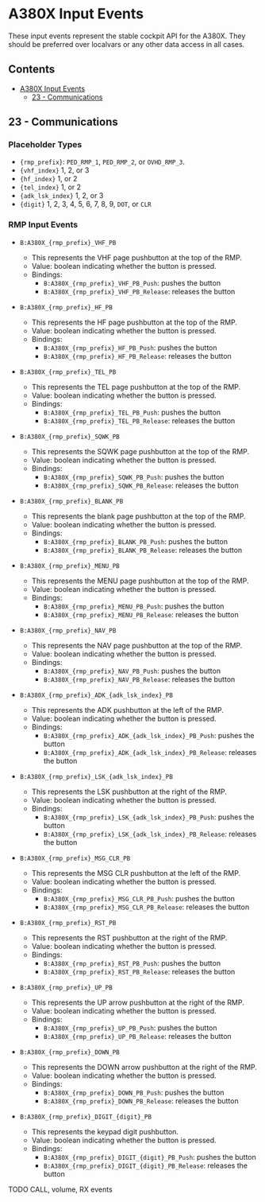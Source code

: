 # A380X Input Events

These input events represent the stable cockpit API for the A380X. They should be preferred over localvars or any other data access in all cases.

## Contents

- [A380X Input Events](#a380x-input-events)
  - [23 - Communications](#23---communications)

## 23 - Communications

### Placeholder Types

- `{rmp_prefix}`: `PED_RMP_1`, `PED_RMP_2`, or `OVHD_RMP_3`.
- `{vhf_index}` 1, 2, or 3
- `{hf_index}` 1, or 2
- `{tel_index}` 1, or 2
- `{adk_lsk_index}` 1, 2, or 3
- `{digit}` 1, 2, 3, 4, 5, 6, 7, 8, 9, `DOT`, or `CLR`

### RMP Input Events

- `B:A380X_{rmp_prefix}_VHF_PB`
    - This represents the VHF page pushbutton at the top of the RMP.
    - Value: boolean indicating whether the button is pressed.
    - Bindings:
        - `B:A380X_{rmp_prefix}_VHF_PB_Push`: pushes the button
        - `B:A380X_{rmp_prefix}_VHF_PB_Release`: releases the button

- `B:A380X_{rmp_prefix}_HF_PB`
    - This represents the HF page pushbutton at the top of the RMP.
    - Value: boolean indicating whether the button is pressed.
    - Bindings:
        - `B:A380X_{rmp_prefix}_HF_PB_Push`: pushes the button
        - `B:A380X_{rmp_prefix}_HF_PB_Release`: releases the button

- `B:A380X_{rmp_prefix}_TEL_PB`
    - This represents the TEL page pushbutton at the top of the RMP.
    - Value: boolean indicating whether the button is pressed.
    - Bindings:
        - `B:A380X_{rmp_prefix}_TEL_PB_Push`: pushes the button
        - `B:A380X_{rmp_prefix}_TEL_PB_Release`: releases the button

- `B:A380X_{rmp_prefix}_SQWK_PB`
    - This represents the SQWK page pushbutton at the top of the RMP.
    - Value: boolean indicating whether the button is pressed.
    - Bindings:
        - `B:A380X_{rmp_prefix}_SQWK_PB_Push`: pushes the button
        - `B:A380X_{rmp_prefix}_SQWK_PB_Release`: releases the button

- `B:A380X_{rmp_prefix}_BLANK_PB`
    - This represents the blank page pushbutton at the top of the RMP.
    - Value: boolean indicating whether the button is pressed.
    - Bindings:
        - `B:A380X_{rmp_prefix}_BLANK_PB_Push`: pushes the button
        - `B:A380X_{rmp_prefix}_BLANK_PB_Release`: releases the button

- `B:A380X_{rmp_prefix}_MENU_PB`
    - This represents the MENU page pushbutton at the top of the RMP.
    - Value: boolean indicating whether the button is pressed.
    - Bindings:
        - `B:A380X_{rmp_prefix}_MENU_PB_Push`: pushes the button
        - `B:A380X_{rmp_prefix}_MENU_PB_Release`: releases the button

- `B:A380X_{rmp_prefix}_NAV_PB`
    - This represents the NAV page pushbutton at the top of the RMP.
    - Value: boolean indicating whether the button is pressed.
    - Bindings:
        - `B:A380X_{rmp_prefix}_NAV_PB_Push`: pushes the button
        - `B:A380X_{rmp_prefix}_NAV_PB_Release`: releases the button

- `B:A380X_{rmp_prefix}_ADK_{adk_lsk_index}_PB`
    - This represents the ADK pushbutton at the left of the RMP.
    - Value: boolean indicating whether the button is pressed.
    - Bindings:
        - `B:A380X_{rmp_prefix}_ADK_{adk_lsk_index}_PB_Push`: pushes the button
        - `B:A380X_{rmp_prefix}_ADK_{adk_lsk_index}_PB_Release`: releases the button

- `B:A380X_{rmp_prefix}_LSK_{adk_lsk_index}_PB`
    - This represents the LSK pushbutton at the right of the RMP.
    - Value: boolean indicating whether the button is pressed.
    - Bindings:
        - `B:A380X_{rmp_prefix}_LSK_{adk_lsk_index}_PB_Push`: pushes the button
        - `B:A380X_{rmp_prefix}_LSK_{adk_lsk_index}_PB_Release`: releases the button

- `B:A380X_{rmp_prefix}_MSG_CLR_PB`
    - This represents the MSG CLR pushbutton at the left of the RMP.
    - Value: boolean indicating whether the button is pressed.
    - Bindings:
        - `B:A380X_{rmp_prefix}_MSG_CLR_PB_Push`: pushes the button
        - `B:A380X_{rmp_prefix}_MSG_CLR_PB_Release`: releases the button

- `B:A380X_{rmp_prefix}_RST_PB`
    - This represents the RST pushbutton at the right of the RMP.
    - Value: boolean indicating whether the button is pressed.
    - Bindings:
        - `B:A380X_{rmp_prefix}_RST_PB_Push`: pushes the button
        - `B:A380X_{rmp_prefix}_RST_PB_Release`: releases the button

- `B:A380X_{rmp_prefix}_UP_PB`
    - This represents the UP arrow pushbutton at the right of the RMP.
    - Value: boolean indicating whether the button is pressed.
    - Bindings:
        - `B:A380X_{rmp_prefix}_UP_PB_Push`: pushes the button
        - `B:A380X_{rmp_prefix}_UP_PB_Release`: releases the button

- `B:A380X_{rmp_prefix}_DOWN_PB`
    - This represents the DOWN arrow pushbutton at the right of the RMP.
    - Value: boolean indicating whether the button is pressed.
    - Bindings:
        - `B:A380X_{rmp_prefix}_DOWN_PB_Push`: pushes the button
        - `B:A380X_{rmp_prefix}_DOWN_PB_Release`: releases the button

- `B:A380X_{rmp_prefix}_DIGIT_{digit}_PB`
    - This represents the keypad digit pushbutton.
    - Value: boolean indicating whether the button is pressed.
    - Bindings:
        - `B:A380X_{rmp_prefix}_DIGIT_{digit}_PB_Push`: pushes the button
        - `B:A380X_{rmp_prefix}_DIGIT_{digit}_PB_Release`: releases the button

TODO CALL, volume, RX events
